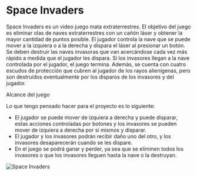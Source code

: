 # Space Invaders
Space Invaders es un video juego mata extraterrestres. El objetivo del juego es eliminar olas de naves extraterrestres con un cañón láser y obtener la mayor cantidad de puntos posible. El jugador controla la nave que se puede mover a la izquiera o a la derecha y dispara el láser al presionar un botón. Se deben destruir las naves invasoras que van acercándose cada vez más rápido a medida que el jugador les dispara. Si los invasores llegan a la nave controlada por el jugador, el juego termina. Además, se cuenta con cuatro escudos de protección que cubren al jugador de los rayos alienígenas, pero son destruídos eventualmente por los disparos de los invasores y del jugador.

Alcance del juego

Lo que tengo pensado hacer para el proyecto es lo siguiente:
- El jugador se puede mover de izquiera a derecha y puede disparar, estas acciones controladas por botones y los invasores se pueden mover de izquiera a derecha por sí mismos y disparar.
- El jugador y los invasores podrán recibir daño uno del otro, y los invasores desaparecerán cuando se les dispare.
- En el juego se podrá ganar y perder, ya sea que se eliminen todos los invasores o que los invasores lleguen hasta la nave o la destruyan.

![Space Invaders](https://images.theconversation.com/files/221251/original/file-20180531-69508-1oenzpj.png?ixlib=rb-1.1.0&q=45&auto=format&w=1000&fit=clip)

